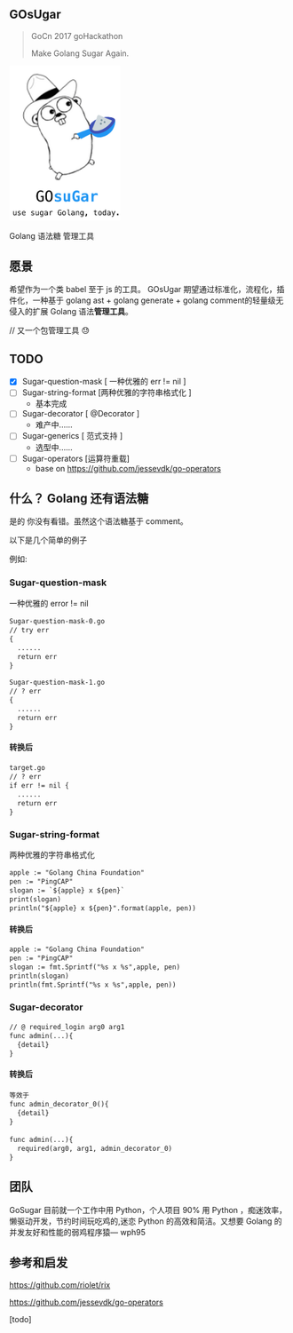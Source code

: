 ## **GOsUgar**

> GoCn 2017 goHackathon
>
> Make Golang Sugar Again.





<img src="./img/1.png" alt="alt text" width="200" height="whatever">

Golang 语法糖 管理工具

## 愿景

希望作为一个类 babel 至于 js 的工具。 GOsUgar 期望通过标准化，流程化，插件化，一种基于 golang ast + golang generate + golang comment的轻量级无侵入的扩展 Golang 语法**管理工具**。

// 又一个包管理工具 😓



## TODO

- [x] Sugar-question-mask [ 一种优雅的 err != nil ]
- [ ] Sugar-string-format [两种优雅的字符串格式化 ]
    - 基本完成
- [ ] Sugar-decorator [ @Decorator ]
    - 难产中......
- [ ] Sugar-generics [ 范式支持 ]
    - 选型中......
- [ ] Sugar-operators [运算符重载]
    - base on https://github.com/jessevdk/go-operators

## 什么？ Golang 还有语法糖

是的 你没有看错。虽然这个语法糖基于 comment。

以下是几个简单的例子

例如:

###  Sugar-question-mask

一种优雅的 error != nil

```
Sugar-question-mask-0.go
// try err
{
  ......
  return err
}
```


```
Sugar-question-mask-1.go
// ? err
{
  ......
  return err
}
```

#### 转换后

```
target.go
// ? err
if err != nil {
  ......
  return err
}
```



### Sugar-string-format

两种优雅的字符串格式化

```
apple := "Golang China Foundation"
pen := "PingCAP"
slogan := `${apple} x ${pen}`
print(slogan)
println("${apple} x ${pen}".format(apple, pen))
```

#### 转换后

```
apple := "Golang China Foundation"
pen := "PingCAP"
slogan := fmt.Sprintf("%s x %s",apple, pen)
println(slogan)
println(fmt.Sprintf("%s x %s",apple, pen))
```



### Sugar-decorator 

```
// @ required_login arg0 arg1
func admin(...){
  {detail}
}
```

#### 转换后

```
等效于
func admin_decorator_0(){
  {detail}
}

func admin(...){
  required(arg0, arg1, admin_decorator_0) 
}
```





## 团队

GoSugar 目前就一个工作中用 Python，个人项目 90% 用 Python ，痴迷效率，懒驱动开发，节约时间玩吃鸡的,迷恋 Python 的高效和简洁。又想要 Golang 的并发友好和性能的弱鸡程序猿— wph95



## 参考和启发

https://github.com/riolet/rix

https://github.com/jessevdk/go-operators

[todo]